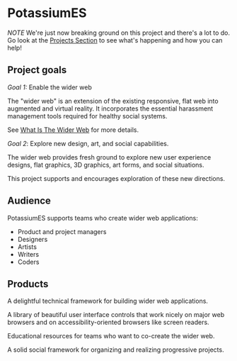 # PotassiumES

*NOTE* We're just now breaking ground on this project and there's a lot to do. Go look at the [Projects Section](https://github.com/orgs/PotassiumES/projects) to see what's happening and how you can help!

## Project goals

*Goal 1:* Enable the wider web

The "wider web" is an extension of the existing responsive, flat web into augmented and virtual reality. It incorporates the essential harassment management tools required for healthy social systems.

See [What Is The Wider Web](https://github.com/PotassiumES/potassium-es/blob/master/WHAT%20IS%20THE%20WIDER%20WEB.md) for more details.

*Goal 2*: Explore new design, art, and social capabilities.

The wider web provides fresh ground to explore new user experience designs, flat graphics, 3D graphics, art forms, and social situations.

This project supports and encourages exploration of these new directions.

## Audience

PotassiumES supports teams who create wider web applications:

- Product and project managers
- Designers
- Artists
- Writers
- Coders

## Products

A delightful technical framework for building wider web applications.

A library of beautiful user interface controls that work nicely on major web browsers and on accessibility-oriented browsers like screen readers.

Educational resources for teams who want to co-create the wider web.

A solid social framework for organizing and realizing progressive projects.


